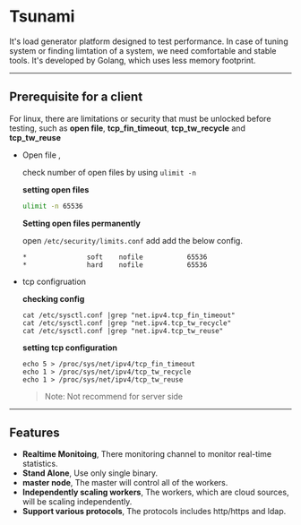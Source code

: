 # Tsunami
It's load generator platform designed to test performance. In case of tuning system or finding limtation of a system, we need comfortable and stable tools. It's developed by Golang, which uses less memory footprint.

----

## Prerequisite for a client

  For linux, there are limitations or security that must be unlocked before testing, such as __open file__, __tcp_fin_timeout__, __tcp_tw_recycle__ and __tcp_tw_reuse__
  
  - Open file , 
  
    check number of open files by using `ulimit -n`
    
    
    __setting open files__
    
    ```bash
    ulimit -n 65536
    ```
    
    __Setting open files permanently__
    
    open `/etc/security/limits.conf` add add the below config.
    
    ```vim
    *               soft    nofile           65536
    *               hard    nofile           65536
    ```
    
  - tcp configruation
    
    __checking config__
    
    ```shell
    cat /etc/sysctl.conf |grep "net.ipv4.tcp_fin_timeout"
    cat /etc/sysctl.conf |grep "net.ipv4.tcp_tw_recycle"
    cat /etc/sysctl.conf |grep "net.ipv4.tcp_tw_reuse"
    ```
    
    __setting tcp configuration__
    
    ```
    echo 5 > /proc/sys/net/ipv4/tcp_fin_timeout
    echo 1 > /proc/sys/net/ipv4/tcp_tw_recycle
    echo 1 > /proc/sys/net/ipv4/tcp_tw_reuse
    ```
    
    > Note: Not recommend for server side

----

## Features
  - **Realtime Monitoing**, There monitoring channel to monitor real-time statistics.
  - **Stand Alone**, Use only single binary.
  - **master node**, The master will control all of the workers.
  - **Independently scaling workers**, The workers, which are cloud sources, will be scaling independently.
  - **Support various protocols**, The protocols includes http/https and ldap.
